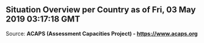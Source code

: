 ## Situation Overview per Country as of Fri, 03 May 2019 03:17:18 GMT

Source: **ACAPS (Assessment Capacities Project) - https://www.acaps.org**